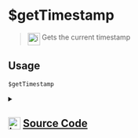 # $getTimestamp
> <img align="top" src="https://upload.wikimedia.org/wikipedia/commons/thumb/e/e4/Infobox_info_icon.svg/160px-Infobox_info_icon.svg.png?20150409153300" alt="image" width="25" height="auto"> Gets the current timestamp
## Usage
```
$getTimestamp
```
<details>
<summary>
    
## <img align="top" src="https://cdn4.iconfinder.com/data/icons/iconsimple-logotypes/512/github-512.png" alt="image" width="25" height="auto">  [Source Code](https://github.com/tryforge/ForgeScript-V2/blob/main/src/native/getTimestamp.ts)
    
</summary>
    
```ts
import { NativeFunction, Return } from "../structures"

export default new NativeFunction({
    name: "$getTimestamp",
    version: "1.0.0",
    description: "Gets the current timestamp",
    unwrap: false,
    execute() {
        return this.success(Date.now())
    },
})

```
    
</details>